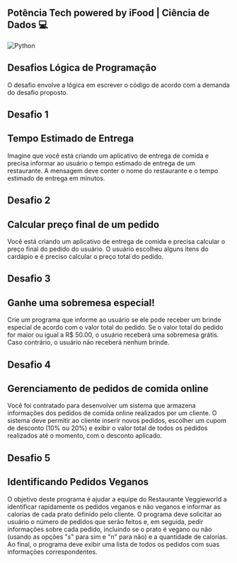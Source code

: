 ## Potência Tech powered by iFood | Ciência de Dados 💻

![Python](https://img.shields.io/badge/Python-3776AB?style=for-the-badge&logo=python&logoColor=white)

## Desafios Lógica de Programação 
O desafio envolve a lógica em escrever o código de acordo com a demanda do desafio proposto.

## Desafio 1
## Tempo Estimado de Entrega
Imagine que você está criando um aplicativo de entrega de comida e precisa informar ao usuário o tempo estimado de entrega de um restaurante. A mensagem deve conter o nome do restaurante e o tempo estimado de entrega em minutos.

##  Desafio 2
## Calcular preço final de um pedido
Você está criando um aplicativo de entrega de comida e precisa calcular o preço final do pedido do usuário. O usuário escolheu alguns itens do cardápio e é preciso calcular o preço total do pedido.

## Desafio 3
## Ganhe uma sobremesa especial!
Crie um programa que informe ao usuário se ele pode receber um brinde especial de acordo com o valor total do pedido. Se o valor total do pedido for maior ou igual a R$ 50.00, o usuário receberá uma sobremesa grátis. Caso contrário, o usuário não receberá nenhum brinde.

## Desafio 4
## Gerenciamento de pedidos de comida online
Você foi contratado para desenvolver um sistema que armazena informações dos pedidos de comida online realizados por um cliente. O sistema deve permitir ao cliente inserir novos pedidos, escolher um cupom de desconto (10% ou 20%) e exibir o valor total de todos os pedidos realizados até o momento, com o desconto aplicado.

## Desafio 5
## Identificando Pedidos Veganos
O objetivo deste programa é ajudar a equipe do Restaurante Veggieworld a identificar rapidamente os pedidos veganos e não veganos e informar as calorias de cada prato definido pelo cliente. O programa deve solicitar ao usuário o número de pedidos que serão feitos e, em seguida, pedir informações sobre cada pedido, incluindo se o prato é vegano ou não (usando as opções "s" para sim e "n" para não) e a quantidade de calorias. Ao final, o programa deve exibir uma lista de todos os pedidos com suas informações correspondentes.
